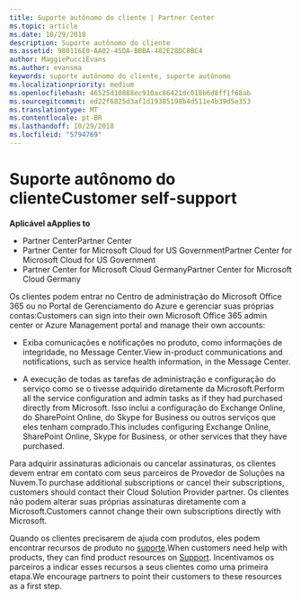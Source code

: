 ```yaml
---
title: Suporte autônomo do cliente | Partner Center
ms.topic: article
ms.date: 10/29/2018
description: Suporte autônomo do cliente
ms.assetid: 980116E0-AA02-45DA-BBBA-482E28DC8BC4
author: MaggiePucciEvans
ms.author: evansma
keywords: suporte autônomo do cliente, suporte autônomo
ms.localizationpriority: medium
ms.openlocfilehash: 46525d10888ec910ac86421dc018b6d8ff1f68ab
ms.sourcegitcommit: ed22f6825d3af1d19385198b4d511e4b39d5e353
ms.translationtype: MT
ms.contentlocale: pt-BR
ms.lasthandoff: 10/29/2018
ms.locfileid: "5794769"
---
```

# <a name="customer-self-support"></a><span data-ttu-id="48204-104">Suporte autônomo do cliente</span><span class="sxs-lookup"><span data-stu-id="48204-104">Customer self-support</span></span>

**<span data-ttu-id="48204-105">Aplicável a</span><span class="sxs-lookup"><span data-stu-id="48204-105">Applies to</span></span>**

-  <span data-ttu-id="48204-106">Partner Center</span><span class="sxs-lookup"><span data-stu-id="48204-106">Partner Center</span></span>
-  <span data-ttu-id="48204-107">Partner Center for Microsoft Cloud for US Government</span><span class="sxs-lookup"><span data-stu-id="48204-107">Partner Center for Microsoft Cloud for US Government</span></span>
-  <span data-ttu-id="48204-108">Partner Center for Microsoft Cloud Germany</span><span class="sxs-lookup"><span data-stu-id="48204-108">Partner Center for Microsoft Cloud Germany</span></span>

<span data-ttu-id="48204-109">Os clientes podem entrar no Centro de administração do Microsoft Office 365 ou no Portal de Gerenciamento do Azure e gerenciar suas próprias contas:</span><span class="sxs-lookup"><span data-stu-id="48204-109">Customers can sign into their own Microsoft Office 365 admin center or Azure Management portal and manage their own accounts:</span></span>

-   <span data-ttu-id="48204-110">Exiba comunicações e notificações no produto, como informações de integridade, no Message Center.</span><span class="sxs-lookup"><span data-stu-id="48204-110">View in-product communications and notifications, such as service health information, in the Message Center.</span></span>

-   <span data-ttu-id="48204-111">A execução de todas as tarefas de administração e configuração do serviço como se o tivesse adquirido diretamente da Microsoft.</span><span class="sxs-lookup"><span data-stu-id="48204-111">Perform all the service configuration and admin tasks as if they had purchased directly from Microsoft.</span></span> <span data-ttu-id="48204-112">Isso inclui a configuração do Exchange Online, do SharePoint Online, do Skype for Business ou outros serviços que eles tenham comprado.</span><span class="sxs-lookup"><span data-stu-id="48204-112">This includes configuring Exchange Online, SharePoint Online, Skype for Business, or other services that they have purchased.</span></span>

<span data-ttu-id="48204-113">Para adquirir assinaturas adicionais ou cancelar assinaturas, os clientes devem entrar em contato com seus parceiros de Provedor de Soluções na Nuvem.</span><span class="sxs-lookup"><span data-stu-id="48204-113">To purchase additional subscriptions or cancel their subscriptions, customers should contact their Cloud Solution Provider partner.</span></span> <span data-ttu-id="48204-114">Os clientes não podem alterar suas próprias assinaturas diretamente com a Microsoft.</span><span class="sxs-lookup"><span data-stu-id="48204-114">Customers cannot change their own subscriptions directly with Microsoft.</span></span>

<span data-ttu-id="48204-115">Quando os clientes precisarem de ajuda com produtos, eles podem encontrar recursos de produto no [suporte](https://partnercenter.microsoft.com/partner/support).</span><span class="sxs-lookup"><span data-stu-id="48204-115">When customers need help with products, they can find product resources on [Support](https://partnercenter.microsoft.com/partner/support).</span></span> <span data-ttu-id="48204-116">Incentivamos os parceiros a indicar esses recursos a seus clientes como uma primeira etapa.</span><span class="sxs-lookup"><span data-stu-id="48204-116">We encourage partners to point their customers to these resources as a first step.</span></span>

 

 



